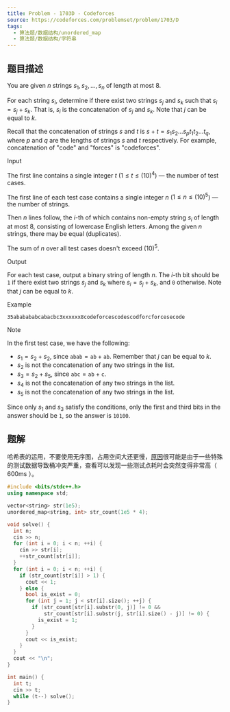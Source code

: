 ```yaml
---
title: Problem - 1703D - Codeforces
source: https://codeforces.com/problemset/problem/1703/D
tags:
  - 算法题/数据结构/unordered_map
  - 算法题/数据结构/字符串 
---
```


## 题目描述
You are given $n$ strings $s_{1} , s_{2} , \ldots , s_{n}$ of length at most $8$.

For each string $s_{i}$, determine if there exist two strings $s_{j}$ and $s_{k}$ such that $s_{i} = s_{j} + s_{k}$. That is, $s_{i}$ is the concatenation of $s_{j}$ and $s_{k}$. Note that $j$ can be equal to $k$.

Recall that the concatenation of strings $s$ and $t$ is $s + t = s_{1} s_{2} \ldots s_{p} t_{1} t_{2} \ldots t_{q}$, where $p$ and $q$ are the lengths of strings $s$ and $t$ respectively. For example, concatenation of "code" and "forces" is "codeforces".

Input

The first line contains a single integer $t$ ($1 \leq t \leq \left(10\right)^{4}$) — the number of test cases.

The first line of each test case contains a single integer $n$ ($1 \leq n \leq \left(10\right)^{5}$) — the number of strings.

Then $n$ lines follow, the $i$\-th of which contains non-empty string $s_{i}$ of length at most $8$, consisting of lowercase English letters. Among the given $n$ strings, there may be equal (duplicates).

The sum of $n$ over all test cases doesn't exceed $\left(10\right)^{5}$.

Output

For each test case, output a binary string of length $n$. The $i$\-th bit should be $\mathtt{1}$ if there exist two strings $s_{j}$ and $s_{k}$ where $s_{i} = s_{j} + s_{k}$, and $\mathtt{0}$ otherwise. Note that $j$ can be equal to $k$.

Example

```
35ababababcabacbc3xxxxxx8codeforcescodescodforcforcesecode
```

Note

In the first test case, we have the following:

- $s_{1} = s_{2} + s_{2}$, since $\mathtt{abab} = \mathtt{ab} + \mathtt{ab}$. Remember that $j$ can be equal to $k$.
- $s_{2}$ is not the concatenation of any two strings in the list.
- $s_{3} = s_{2} + s_{5}$, since $\mathtt{abc} = \mathtt{ab} + \mathtt{c}$.
- $s_{4}$ is not the concatenation of any two strings in the list.
- $s_{5}$ is not the concatenation of any two strings in the list.

Since only $s_{1}$ and $s_{3}$ satisfy the conditions, only the first and third bits in the answer should be $\mathtt{1}$, so the answer is $\mathtt{10100}$.

## 题解
哈希表的运用，不要使用无序图，占用空间大还更慢，[原因](https://codeforces.com/blog/entry/50626)很可能是由于一些特殊的测试数据导致桶冲突严重，查看可以发现一些测试点耗时会突然变得非常高（ 600ms ）。

```cpp
#include <bits/stdc++.h>
using namespace std;

vector<string> str(1e5);
unordered_map<string, int> str_count(1e5 * 4);

void solve() {
  int n;
  cin >> n;
  for (int i = 0; i < n; ++i) {
    cin >> str[i];
    ++str_count[str[i]];
  }
  for (int i = 0; i < n; ++i) {
    if (str_count[str[i]] > 1) {
      cout << 1;
    } else {
      bool is_exist = 0;
      for (int j = 1; j < str[i].size(); ++j) {
        if (str_count[str[i].substr(0, j)] != 0 &&
            str_count[str[i].substr(j, str[i].size() - j)] != 0) {
          is_exist = 1;
        }
      }
      cout << is_exist;
    }
  }
  cout << "\n";
}

int main() {
  int t;
  cin >> t;
  while (t--) solve();
}

```
